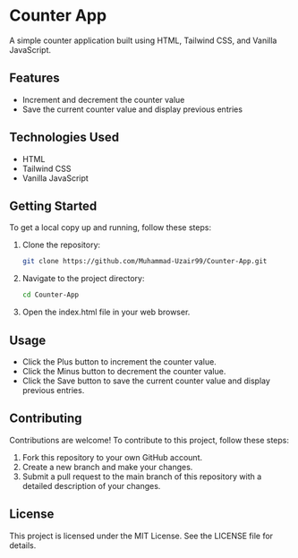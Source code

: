 # Counter App

A simple counter application built using HTML, Tailwind CSS, and Vanilla JavaScript.

## Features

- Increment and decrement the counter value
- Save the current counter value and display previous entries

## Technologies Used

- HTML
- Tailwind CSS
- Vanilla JavaScript

## Getting Started

To get a local copy up and running, follow these steps:

1. Clone the repository:

   ```bash
   git clone https://github.com/Muhammad-Uzair99/Counter-App.git

2. Navigate to the project directory:
    
    ```bash
    cd Counter-App

3. Open the index.html file in your web browser.

## Usage
- Click the Plus button to increment the counter value.
- Click the Minus button to decrement the counter value.
- Click the Save button to save the current counter value and display previous entries.

## Contributing
Contributions are welcome! To contribute to this project, follow these steps:

1. Fork this repository to your own GitHub account.
2. Create a new branch and make your changes.
3. Submit a pull request to the main branch of this repository with a detailed description of your changes.

## License
This project is licensed under the MIT License. See the LICENSE file for details.


